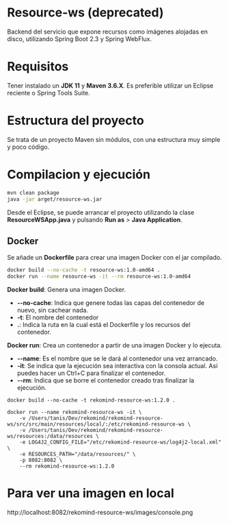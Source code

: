 # Resource-ws (deprecated)
Backend del servicio que expone recursos como imágenes alojadas en disco, utilizando Spring Boot 2.3 y Spring WebFlux.

# Requisitos
Tener instalado un **JDK 11** y **Maven 3.6.X**. Es preferible utilizar un Eclipse reciente o Spring Tools Suite.

# Estructura del proyecto
Se trata de un proyecto Maven sin módulos, con una estructura muy simple y poco código.

# Compilacion y ejecución

```bash
mvn clean package
java -jar arget/resource-ws.jar
```

Desde el Eclipse, se puede arrancar el proyecto utilizando la clase **ResourceWSApp.java** y pulsando **Run as** > **Java Application**.

## Docker

Se añade un **Dockerfile** para crear una imagen Docker con el jar compilado.

```bash
docker build --no-cache -t resource-ws:1.0-amd64 .
docker run --name resource-ws -it --rm resource-ws:1.0-amd64
```

**Docker build**: Genera una imagen Docker.
* **--no-cache**: Indica que genere todas las capas del contenedor de nuevo, sin cachear nada.
* **-t**: El nombre del contenedor
* **.**: Indica la ruta en la cual está el Dockerfile y los recursos del contenedor.

**Docker run**: Crea un contenedor a partir de una imagen Docker y lo ejecuta.
* **--name**: Es el nombre que se le dará al contenedor una vez arrancado.
* **-it**: Se indica que la ejecución sea interactiva con la consola actual. Así puedes hacer un Ctrl+C para finalizar el contenedor.
* **--rm**: Indica que se borre el contenedor creado tras finalizar la ejecución.

```
docker build --no-cache -t rekomind-resource-ws:1.2.0 .

docker run --name rekomind-resource-ws -it \
	-v /Users/tanis/Dev/rekomind/rekomind-resource-ws/src/src/main/resources/local/:/etc/rekomind-resource-ws \
	-v /Users/tanis/Dev/rekomind/rekomind-resource-ws/resources:/data/resources \
	-e LOG4J2_CONFIG_FILE="/etc/rekomind-resource-ws/log4j2-local.xml" \
	-e RESOURCES_PATH="/data/resources/" \
	-p 8082:8082 \
	--rm rekomind-resource-ws:1.2.0
```

# Para ver una imagen en local

http://localhost:8082/rekomind-resource-ws/images/console.png
